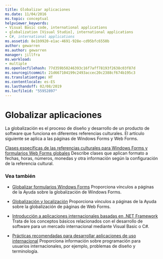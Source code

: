 ```yaml
---
title: Globalizar aplicaciones
ms.date: 11/04/2016
ms.topic: conceptual
helpviewer_keywords:
- Visual Basic code, international applications
- globalization [Visual Studio], international applications
- C#, international applications
ms.assetid: 8e1b9920-e1ac-4691-928e-cd95bfc6550b
author: gewarren
ms.author: gewarren
manager: jillfra
ms.workload:
- multiple
ms.openlocfilehash: 77d359b50246393c16f7aff78193f2638c03f87d
ms.sourcegitcommit: 21d667104199c2493accec20c2388cf674b195c3
ms.translationtype: HT
ms.contentlocale: es-ES
ms.lasthandoff: 02/08/2019
ms.locfileid: "55952897"
---
```

# <a name="globalize-applications"></a>Globalizar aplicaciones

La globalización es el proceso de diseño y desarrollo de un producto de software que funciona en diferentes referencias culturales. El artículo siguiente se aplica a las páginas de Windows Forms y Web Forms.

 [Clases específicas de las referencias culturales para Windows Forms y formularios Web Forms globales](../ide/culture-specific-classes-for-global-windows-forms-and-web-forms.md) Describe clases que aplican formato a fechas, horas, números, monedas y otra información según la configuración de la referencia cultural.

### <a name="see-also"></a>Vea también

- [Globalizar formularios Windows Forms](/dotnet/framework/winforms/advanced/globalizing-windows-forms) Proporciona vínculos a páginas de la Ayuda sobre la globalización de Windows Forms.

- [Globalización y localización](https://msdn.microsoft.com/Library/8ef3838e-9d05-4236-9dd0-ceecff9df80d) Proporciona vínculos a páginas de la Ayuda sobre la globalización de páginas de Web Forms.

- [Introducción a aplicaciones internacionales basadas en .NET Framework](../ide/introduction-to-international-applications-based-on-the-dotnet-framework.md) Trata de los conceptos básicos relacionados con el desarrollo de software para un mercado internacional mediante Visual Basic o C#.

- [Prácticas recomendadas para desarrollar aplicaciones de uso internacional](/dotnet/standard/globalization-localization/best-practices-for-developing-world-ready-apps) Proporciona información sobre programación para usuarios internacionales, por ejemplo, problemas de diseño y terminología.